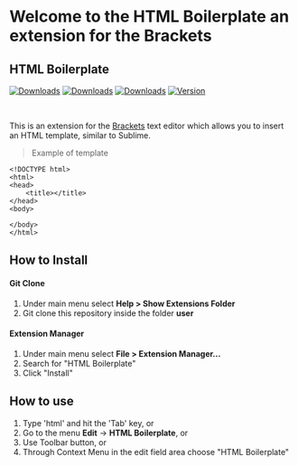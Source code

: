 # Welcome to the HTML Boilerplate an extension for the Brackets


## HTML Boilerplate 

[![Downloads](https://badges.ml/brackets-html-boilerplate/total.svg)](https://brackets-extension-badges.github.io#brackets-html-boilerplate)
[![Downloads](https://badges.ml/brackets-html-boilerplate/week.svg)](https://brackets-extension-badges.github.io#brackets-html-boilerplate)
[![Downloads](https://badges.ml/brackets-html-boilerplate/day.svg)](https://brackets-extension-badges.github.io#brackets-html-boilerplate)
[![Version](https://badges.ml/brackets-html-boilerplate/version.svg)](https://brackets-extension-badges.github.io#brackets-html-boilerplate)

<br>

This is an extension for the <a href="http://brackets.io/">Brackets</a> text editor which allows you to insert an HTML template, similar to Sublime. 


> Example of template
```
<!DOCTYPE html>
<html>
<head>
    <title></title>
</head>
<body>

</body>
</html>
```

## How to Install

#### Git Clone

1. Under main menu select **Help > Show Extensions Folder**
2. Git clone this repository inside the folder **user**

#### Extension Manager

1. Under main menu select **File > Extension Manager...**
2. Search for "HTML Boilerplate"
3. Click "Install"

## How to use

1. Type 'html' and hit the 'Tab' key, or
2. Go to the menu **Edit** -> **HTML Boilerplate**, or
3. Use Toolbar button, or
4. Through Context Menu in the edit field area choose "HTML Boilerplate"
